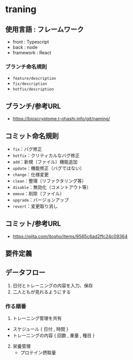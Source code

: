 # traning

## 使用言語 : フレームワーク
* front : Typescript
* back : node
* framework : React

### ブランチ命名規則
* `feature/description`
* `fix/description`
* `hotfix/description`

## ブランチ/参考URL
* https://bioscryptome.t-ohashi.info/git/naming/

## コミット命名規則
* `fix`：バグ修正
* `hotfix`：クリティカルなバグ修正
* `add`：新規（ファイル）機能追加
* `update`：機能修正（バグではない）
* `change`：仕様変更
* `clean`：整理（リファクタリング等）
* `disable`：無効化（コメントアウト等）
* `emove`：削除（ファイル）
* `upgrade`：バージョンアップ
* `revert`：変更取り消し

## コミット/参考URL
* https://qiita.com/itosho/items/9565c6ad2ffc24c09364


## 要件定義

## データフロー
1. 日付とトレーニングの内容を入力、保存
2. 二人ともが見れるようにする

### 作る順番
1. トレーニング管理を共有
  * スケジュール { 日付 , 時間 }
  * トレーニングの内容 { 回数 , 重量 , 種目 }
  
2. 栄養管理
   * プロテイン摂取量